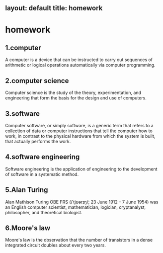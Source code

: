 layout: default
title: homework
---

# homework
## 1.computer
A computer is a device that can be instructed to carry out sequences of arithmetic or logical operations automatically via computer programming. 
## 2.computer science
Computer science is the study of the theory, experimentation, and engineering that form the basis for the design and use of computers.
## 3.software
Computer software, or simply software, is a generic term that refers to a collection of data or computer instructions that tell the computer how to work, in contrast to the physical hardware from which the system is built, that actually performs the work.
## 4.software engineering
Software engineering is the application of engineering to the development of software in a systematic method.
## 5.Alan Turing
Alan Mathison Turing OBE FRS (/ˈtjʊərɪŋ/; 23 June 1912 – 7 June 1954) was an English computer scientist, mathematician, logician, cryptanalyst, philosopher, and theoretical biologist.
## 6.Moore's law
Moore's law is the observation that the number of transistors in a dense integrated circuit doubles about every two years. 